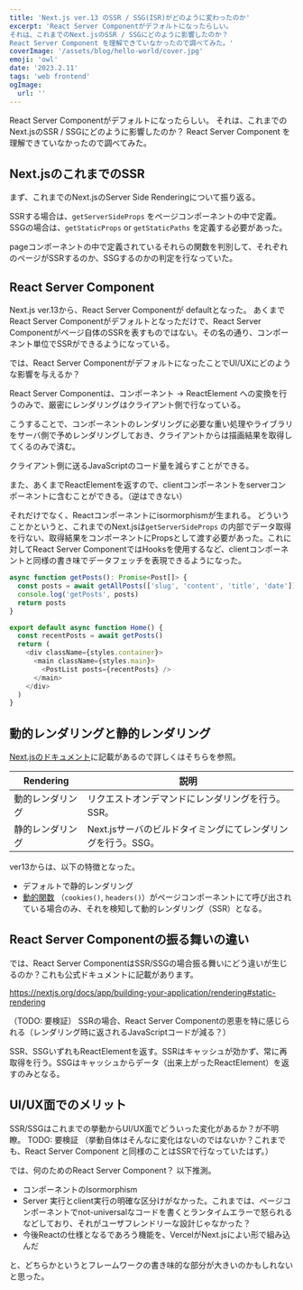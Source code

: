 ```yaml
---
title: 'Next.js ver.13 のSSR / SSG(ISR)がどのように変わったのか'
excerpt: 'React Server Componentがデフォルトになったらしい。
それは、これまでのNext.jsのSSR / SSGにどのように影響したのか？
React Server Component を理解できていなかったので調べてみた。'
coverImage: '/assets/blog/hello-world/cover.jpg'
emoji: 'owl'
date: '2023.2.11'
tags: 'web frontend'
ogImage:
  url: ''
---
```


React Server Componentがデフォルトになったらしい。
それは、これまでのNext.jsのSSR / SSGにどのように影響したのか？
React Server Component を理解できていなかったので調べてみた。

## Next.jsのこれまでのSSR

まず、これまでのNext.jsのServer Side Renderingについて振り返る。

SSRする場合は、```getServerSideProps``` をページコンポーネントの中で定義。
SSGの場合は、```getStaticProps``` or ```getStaticPaths``` を定義する必要があった。

pageコンポーネントの中で定義されているそれらの関数を判別して、それぞれのページがSSRするのか、SSGするのかの判定を行なっていた。

## React Server Component

Next.js ver.13から、React Server Componentが defaultとなった。
あくまでReact Server Componentがデフォルトとなっただけで、React Server Componentがページ自体のSSRを表すものではない。その名の通り、コンポーネント単位でSSRができるようになっている。

では、React Server ComponentがデフォルトになったことでUI/UXにどのような影響を与えるか？

React Server Componentは、コンポーネント -> ReactElement への変換を行うのみで、厳密にレンダリングはクライアント側で行なっている。

こうすることで、コンポーネントのレンダリングに必要な重い処理やライブラリをサーバ側で予めレンダリングしておき、クライアントからは描画結果を取得してくるのみで済む。

クライアント側に送るJavaScriptのコード量を減らすことができる。

また、あくまでReactElementを返すので、clientコンポーネントをserverコンポーネントに含むことができる。（逆はできない）

それだけでなく、Reactコンポーネントにisormorphismが生まれる。
どういうことかというと、これまでのNext.jsは```getServerSideProps``` の内部でデータ取得を行ない、取得結果をコンポーネントにPropsとして渡す必要があった。これに対してReact Server ComponentではHooksを使用するなど、clientコンポーネントと同様の書き味でデータフェッチを表現できるようになった。

```typescript
async function getPosts(): Promise<Post[]> {
  const posts = await getAllPosts(['slug', 'content', 'title', 'date'])
  console.log('getPosts', posts)
  return posts
}

export default async function Home() {
  const recentPosts = await getPosts()
  return (
    <div className={styles.container}>
      <main className={styles.main}>
        <PostList posts={recentPosts} />
      </main>
    </div>
  )
}
```




## 動的レンダリングと静的レンダリング
[Next.jsのドキュメント](https://beta.nextjs.org/docs/rendering/static-and-dynamic-rendering)に記載があるので詳しくはそちらを参照。

| Rendering | 説明 |
| -- | -- |
|動的レンダリング | リクエストオンデマンドにレンダリングを行う。SSR。|
|静的レンダリング | Next.jsサーバのビルドタイミングにてレンダリングを行う。SSG。|

ver13からは、以下の特徴となった。

- デフォルトで静的レンダリング
- [動的関数](https://beta.nextjs.org/docs/rendering/static-and-dynamic-rendering#using-dynamic-functions) （```cookies()```, ```headers()```）がページコンポーネントにて呼び出されている場合のみ、それを検知して動的レンダリング（SSR）となる。

## React Server Componentの振る舞いの違い
では、React Server ComponentはSSR/SSGの場合振る舞いにどう違いが生じるのか？これも公式ドキュメントに記載があります。

https://nextjs.org/docs/app/building-your-application/rendering#static-rendering

（TODO: 要検証）
SSRの場合、React Server Componentの恩恵を特に感じられる（レンダリング時に返されるJavaScriptコードが減る？）

SSR、SSGいずれもReactElementを返す。SSRはキャッシュが効かず、常に再取得を行う。SSGはキャッシュからデータ（出来上がったReactElement）を返すのみとなる。



## UI/UX面でのメリット
SSR/SSGはこれまでの挙動からUI/UX面でどういった変化があるか？が不明瞭。
TODO: 要検証
（挙動自体はそんなに変化はないのではないか？これまでも、React Server Component と同様のことはSSRで行なっていたはず。）


では、何のためのReact Server Component？
以下推測。
- コンポーネントのIsormorphism
- Server 実行とclient実行の明確な区分けがなかった。これまでは、ページコンポーネントでnot-universalなコードを書くとランタイムエラーで怒られるなどしており、それがユーザフレンドリーな設計じゃなかった？
- 今後Reactの仕様となるであろう機能を、VercelがNext.jsによい形で組み込んだ

と、どちらかというとフレームワークの書き味的な部分が大きいのかもしれないと思った。






